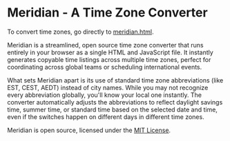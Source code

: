 # Meridian - A Time Zone Converter

To convert time zones, go directly to [meridian.html](https://peterkaminski.github.io/meridian/meridian.html).

Meridian is a streamlined, open source time zone converter that runs entirely in your browser as a single HTML and JavaScript file. It instantly generates copyable time listings across multiple time zones, perfect for coordinating across global teams or scheduling international events.

What sets Meridian apart is its use of standard time zone abbreviations (like EST, CEST, AEDT) instead of city names. While you may not recognize every abbreviation globally, you'll know your local one instantly. The converter automatically adjusts the abbreviations to reflect daylight savings time, summer time, or standard time based on the selected date and time, even if the switches happen on different days in different time zones.

Meridian is open source, licensed under the [MIT License](https://opensource.org/licenses/MIT).
